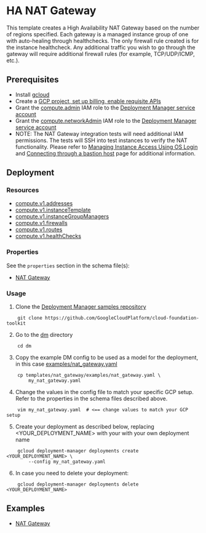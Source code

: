 # HA NAT Gateway

This template creates a High Availability NAT Gateway based on the number of
regions specified. Each gateway is a managed instance group of one with
auto-healing through healthchecks. The only firewall rule created is for the
instance healthcheck. Any additional traffic you wish to go through the gateway
will require additional firewall rules (for example, TCP/UDP/ICMP, etc.).

## Prerequisites

- Install [gcloud](https://cloud.google.com/sdk)
- Create a [GCP project, set up billing, enable requisite APIs](../project/README.md)
- Grant the [compute.admin](https://cloud.google.com/compute/docs/access/iam)
  IAM role to the [Deployment Manager service account](https://cloud.google.com/deployment-manager/docs/access-control#access_control_for_deployment_manager)
- Grant the [compute.networkAdmin](https://cloud.google.com/compute/docs/access/iam)
  IAM role to the [Deployment Manager service account](https://cloud.google.com/deployment-manager/docs/access-control#access_control_for_deployment_manager)
- NOTE: The NAT Gateway integration tests will need additional IAM permissions. The tests will SSH into test instances to verify the NAT functionality. Please refer to [Managing Instance Access Using OS Login](https://cloud.google.com/compute/docs/instances/managing-instance-access#enable_oslogin) and [Connecting through a bastion host](https://cloud.google.com/compute/docs/instances/connecting-advanced#bastion_host) page for additional information.

## Deployment

### Resources

- [compute.v1.addresses](https://cloud.google.com/compute/docs/reference/rest/v1/addresses)
- [compute.v1.instanceTemplate](https://cloud.google.com/compute/docs/reference/latest/instanceTemplates)
- [compute.v1.instanceGroupManagers](https://cloud.google.com/compute/docs/reference/rest/v1/instanceGroupManagers)
- [compute.v1.firewalls](https://cloud.google.com/compute/docs/reference/rest/v1/firewalls)
- [compute.v1.routes](https://cloud.google.com/compute/docs/reference/rest/v1/routes)
- [compute.v1.healthChecks](https://cloud.google.com/compute/docs/reference/rest/v1/healthChecks)

### Properties

See the `properties` section in the schema file(s):

- [NAT Gateway](nat_gateway.py.schema)

### Usage

1. Clone the [Deployment Manager samples repository](https://github.com/GoogleCloudPlatform/cloud-foundation-toolkit)

```shell
    git clone https://github.com/GoogleCloudPlatform/cloud-foundation-toolkit
```

2. Go to the [dm](../../) directory

```shell
    cd dm
```

3. Copy the example DM config to be used as a model for the deployment, in this
   case [examples/nat\_gateway.yaml](examples/nat_gateway.yaml)

```shell
    cp templates/nat_gateway/examples/nat_gateway.yaml \
        my_nat_gateway.yaml
```

4. Change the values in the config file to match your specific GCP setup.
   Refer to the properties in the schema files described above.

```shell
    vim my_nat_gateway.yaml  # <== change values to match your GCP setup
```

5. Create your deployment as described below, replacing
   \<YOUR\_DEPLOYMENT\_NAME\> with your with your own deployment name

```shell
    gcloud deployment-manager deployments create <YOUR_DEPLOYMENT_NAME> \
        --config my_nat_gateway.yaml
```

6. In case you need to delete your deployment:

```shell
    gcloud deployment-manager deployments delete <YOUR_DEPLOYMENT_NAME>
```

## Examples

- [NAT Gateway](examples/nat_gateway.yaml)
